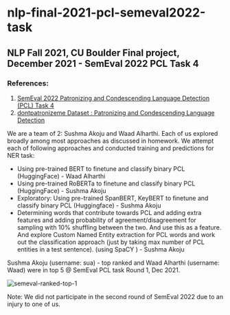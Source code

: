 # nlp-final-2021-pcl-semeval2022-task

## NLP Fall 2021, CU Boulder Final project, December 2021 - SemEval 2022 PCL Task 4 

### References: 
1. <a href="https://sites.google.com/view/pcl-detection-semeval2022/">SemEval 2022 Patronizing and Condescending Language Detection (PCL) Task 4</a>
2. <a href="https://github.com/Perez-AlmendrosC/dontpatronizeme">dontpatronizeme Dataset : Patronizing and Condescending Language Detection</a>

We are a team of 2: Sushma Akoju and Waad Alharthi. Each of us explored broadly among most approaches as discussed in homework. We attempt each of following approaches and conducted training and predictions for NER task: 

 - Using pre-trained BERT to finetune and classify binary PCL (HuggingFace) - Waad Alharthi 
 - Using pre-trained RoBERTa to finetune and classify binary PCL (HuggingFace) - Sushma Akoju
 - Exploratory: Using pre-trained SpanBERT, KeyBERT to finetune and classify binary PCL (Huggingface) -  Sushma Akoju
 - Determining words that contribute towards PCL and adding extra features and adding probability of agreement/disagreement for sampling with   10% shuffling between the two. And use this as a feature. And explore Custom Named Entity extraction for PCL words and work out the
   classification approach (just by taking max number of PCL entities in a test sentence). (using SpaCY ) - Sushma Akoju

Sushma Akoju (username: sua) - top ranked and Waad Alharthi (username: Waad) were in top 5 @ SemEval PCL task Round 1, Dec 2021.


![semeval-ranked-top-1](https://github.com/sushmaakoju/nlp-final-2021-pcl-semeval2022-task/assets/8979477/60caa229-23fd-4e9f-9985-6ab47ed8502b)

Note: We did not participate in the second round of SemEval 2022 due to an injury to one of us. 
